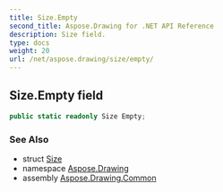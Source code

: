 ```yaml
---
title: Size.Empty
second_title: Aspose.Drawing for .NET API Reference
description: Size field. 
type: docs
weight: 20
url: /net/aspose.drawing/size/empty/
---
```

## Size.Empty field

```csharp
public static readonly Size Empty;
```

### See Also

* struct [Size](../)
* namespace [Aspose.Drawing](../../size/)
* assembly [Aspose.Drawing.Common](../../../)


